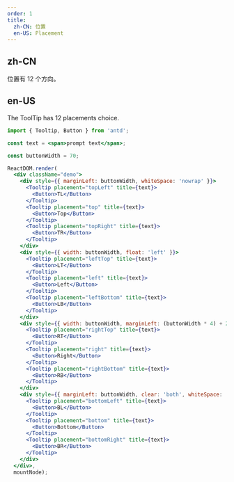 ```yaml
---
order: 1
title:
  zh-CN: 位置
  en-US: Placement
---
```


## zh-CN

位置有 12 个方向。

## en-US

The ToolTip has 12 placements choice.

````jsx
import { Tooltip, Button } from 'antd';

const text = <span>prompt text</span>;

const buttonWidth = 70;

ReactDOM.render(
  <div className="demo">
    <div style={{ marginLeft: buttonWidth, whiteSpace: 'nowrap' }}>
      <Tooltip placement="topLeft" title={text}>
        <Button>TL</Button>
      </Tooltip>
      <Tooltip placement="top" title={text}>
        <Button>Top</Button>
      </Tooltip>
      <Tooltip placement="topRight" title={text}>
        <Button>TR</Button>
      </Tooltip>
    </div>
    <div style={{ width: buttonWidth, float: 'left' }}>
      <Tooltip placement="leftTop" title={text}>
        <Button>LT</Button>
      </Tooltip>
      <Tooltip placement="left" title={text}>
        <Button>Left</Button>
      </Tooltip>
      <Tooltip placement="leftBottom" title={text}>
        <Button>LB</Button>
      </Tooltip>
    </div>
    <div style={{ width: buttonWidth, marginLeft: (buttonWidth * 4) + 24 }}>
      <Tooltip placement="rightTop" title={text}>
        <Button>RT</Button>
      </Tooltip>
      <Tooltip placement="right" title={text}>
        <Button>Right</Button>
      </Tooltip>
      <Tooltip placement="rightBottom" title={text}>
        <Button>RB</Button>
      </Tooltip>
    </div>
    <div style={{ marginLeft: buttonWidth, clear: 'both', whiteSpace: 'nowrap' }}>
      <Tooltip placement="bottomLeft" title={text}>
        <Button>BL</Button>
      </Tooltip>
      <Tooltip placement="bottom" title={text}>
        <Button>Bottom</Button>
      </Tooltip>
      <Tooltip placement="bottomRight" title={text}>
        <Button>BR</Button>
      </Tooltip>
    </div>
  </div>,
  mountNode);
````

<style>
.code-box-demo .demo {
  overflow: auto;
}
.code-box-demo .ant-btn {
  margin-right: 8px;
  margin-bottom: 8px;
}
#components-tooltip-demo-placement .ant-btn {
  width: 70px;
  text-align: center;
  padding: 0;
}
</style>
